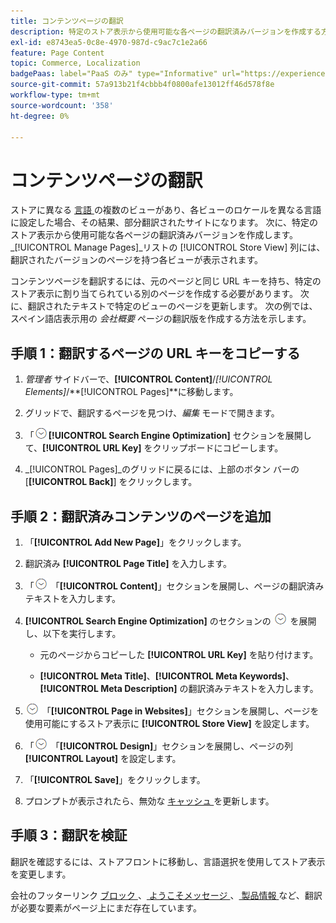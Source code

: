 ```yaml
---
title: コンテンツページの翻訳
description: 特定のストア表示から使用可能な各ページの翻訳済みバージョンを作成する方法を説明します。
exl-id: e8743ea5-0c8e-4970-987d-c9ac7c1e2a66
feature: Page Content
topic: Commerce, Localization
badgePaas: label="PaaS のみ" type="Informative" url="https://experienceleague.adobe.com/en/docs/commerce/user-guides/product-solutions" tooltip="Adobe Commerce on Cloud プロジェクト（Adobeが管理する PaaS インフラストラクチャ）およびオンプレミスプロジェクトにのみ適用されます。"
source-git-commit: 57a913b21f4cbbb4f0800afe13012ff46d578f8e
workflow-type: tm+mt
source-wordcount: '358'
ht-degree: 0%

---
```


# コンテンツページの翻訳

ストアに異なる [ 言語 ](../stores-purchase/store-localize.md) の複数のビューがあり、各ビューのロケールを異なる言語に設定した場合、その結果、部分翻訳されたサイトになります。 次に、特定のストア表示から使用可能な各ページの翻訳済みバージョンを作成します。 _[!UICONTROL Manage Pages]_リストの [!UICONTROL Store View] 列には、翻訳されたバージョンのページを持つ各ビューが表示されます。

コンテンツページを翻訳するには、元のページと同じ URL キーを持ち、特定のストア表示に割り当てられている別のページを作成する必要があります。 次に、翻訳されたテキストで特定のビューのページを更新します。 次の例では、スペイン語店表示用の _会社概要_ ページの翻訳版を作成する方法を示します。

## 手順 1：翻訳するページの URL キーをコピーする

1. _管理者_ サイドバーで、**[!UICONTROL Content]**/_[!UICONTROL Elements]_/**[!UICONTROL Pages]**に移動します。

1. グリッドで、翻訳するページを見つけ、_編集_ モードで開きます。

1. 「![ 拡張セレクター ](../assets/icon-display-expand.png)**[!UICONTROL Search Engine Optimization]** セクションを展開して、**[!UICONTROL URL Key]** をクリップボードにコピーします。

1. _[!UICONTROL Pages]_のグリッドに戻るには、上部のボタン バーの [**[!UICONTROL Back]**] をクリックします。

## 手順 2：翻訳済みコンテンツのページを追加

1. 「**[!UICONTROL Add New Page]**」をクリックします。

1. 翻訳済み **[!UICONTROL Page Title]** を入力します。

1. 「![ 展開セレクター ](../assets/icon-display-expand.png) 「**[!UICONTROL Content]**」セクションを展開し、ページの翻訳済みテキストを入力します。

1. **[!UICONTROL Search Engine Optimization]** のセクションの ![ 展開セレクター ](../assets/icon-display-expand.png) を展開し、以下を実行します。

   - 元のページからコピーした **[!UICONTROL URL Key]** を貼り付けます。

   - **[!UICONTROL Meta Title]**、**[!UICONTROL Meta Keywords]**、**[!UICONTROL Meta Description]** の翻訳済みテキストを入力します。

1. ![ 展開セレクター ](../assets/icon-display-expand.png) 「**[!UICONTROL Page in Websites]**」セクションを展開し、ページを使用可能にするストア表示に **[!UICONTROL Store View]** を設定します。

1. 「![ 展開セレクター ](../assets/icon-display-expand.png) 「**[!UICONTROL Design]**」セクションを展開し、ページの列 **[!UICONTROL Layout]** を設定します。

1. 「**[!UICONTROL Save]**」をクリックします。

1. プロンプトが表示されたら、無効な [ キャッシュ ](../systems/cache-management.md) を更新します。

## 手順 3：翻訳を検証

翻訳を確認するには、ストアフロントに移動し、言語選択を使用してストア表示を変更します。

会社のフッターリンク [ ブロック ](block-add.md)、[ ようこそメッセージ ](../getting-started/storefront-branding.md#change-the-welcome-message)、[ 製品情報 ](../stores-purchase/store-localize.md#localize-products) など、翻訳が必要な要素がページ上にまだ存在しています。
